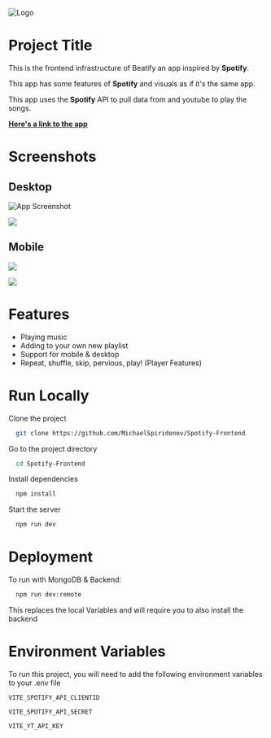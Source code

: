 
![Logo](https://res.cloudinary.com/de8ns2u3x/image/upload/v1722458732/vu43pkdgi53dzd8mt8tc.png)


# Project Title

This is the frontend infrastructure of Beatify an app inspired by **Spotify**.

This app has some features of **Spotify** and visuals as if it's the same app.

This app uses the **Spotify**  API to pull data from and youtube to play the songs.

[**Here's a link to the app**](https://spotify-backend-ygvk.onrender.com/)

# Screenshots

## Desktop

![App Screenshot](https://res.cloudinary.com/de8ns2u3x/image/upload/v1724082343/vfwqdogb5vnrhkdleeat.png)

![](https://res.cloudinary.com/de8ns2u3x/image/upload/v1724074909/hko3u2wgsg6xdus69hmz.png)

## Mobile

![](https://res.cloudinary.com/de8ns2u3x/image/upload/v1724082275/qsjvcvpupubkzwqoxzvr.png)

![](https://res.cloudinary.com/de8ns2u3x/image/upload/v1724082275/zyrnkumicpjpdimnvgyl.png)
# Features

- Playing music
- Adding to your own new playlist
- Support for mobile & desktop
- Repeat, shuffle, skip, pervious, play! (Player Features)


# Run Locally

Clone the project

```bash
  git clone https://github.com/MichaelSpiridonov/Spotify-Frontend
```

Go to the project directory

```bash
  cd Spotify-Frontend
```

Install dependencies

```bash
  npm install
```

Start the server

```bash
  npm run dev
```


# Deployment

To run with MongoDB & Backend:
```bash
  npm run dev:remote
```

This replaces the local Variables and will require you to also install the backend


# Environment Variables

To run this project, you will need to add the following environment variables to your .env file

`VITE_SPOTIFY_API_CLIENTID`

`VITE_SPOTIFY_API_SECRET`

`VITE_YT_API_KEY`

